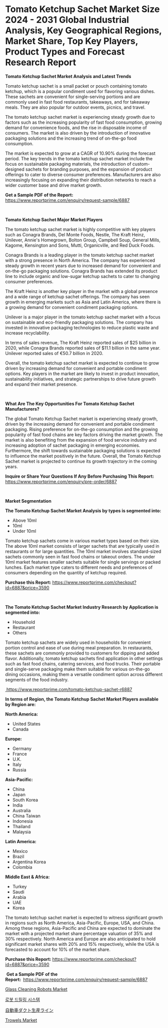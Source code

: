 <p><h1>Tomato Ketchup Sachet Market Size 2024 - 2031 Global Industrial Analysis, Key Geographical Regions, Market Share, Top Key Players, Product Types and Forecast Research Report</h1></p><p><strong>Tomato Ketchup Sachet Market Analysis and Latest Trends</strong></p>
<p><p>Tomato ketchup sachet is a small packet or pouch containing tomato ketchup, which is a popular condiment used for flavoring various dishes. These sachets are convenient for single-serving portions and are commonly used in fast food restaurants, takeaways, and for takeaway meals. They are also popular for outdoor events, picnics, and travel.</p><p>The tomato ketchup sachet market is experiencing steady growth due to factors such as the increasing popularity of fast food consumption, growing demand for convenience foods, and the rise in disposable income of consumers. The market is also driven by the introduction of innovative packaging solutions and the increasing trend of on-the-go food consumption.</p><p>The market is expected to grow at a CAGR of 10.90% during the forecast period. The key trends in the tomato ketchup sachet market include the focus on sustainable packaging materials, the introduction of custom-designed sachets for branding purposes, and the expansion of product offerings to cater to diverse consumer preferences. Manufacturers are also increasingly focusing on expanding their distribution networks to reach a wider customer base and drive market growth.</p></p>
<p><strong>Get a Sample PDF of the Report:&nbsp;</strong> <a href="https://www.reportprime.com/enquiry/request-sample/6887">https://www.reportprime.com/enquiry/request-sample/6887</a></p>
<p>&nbsp;</p>
<p><strong>Tomato Ketchup Sachet Major Market Players</strong></p>
<p><p>The tomato ketchup sachet market is highly competitive with key players such as Conagra Brands, Del Monte Foods, Nestle, The Kraft Heinz, Unilever, Annie's Homegrown, Bolton Group, Campbell Soup, General Mills, Kagome, Kensington and Sons, Mutti, Organicville, and Red Duck Foods.</p><p>Conagra Brands is a leading player in the tomato ketchup sachet market with a strong presence in North America. The company has experienced steady growth in recent years due to increased demand for convenient and on-the-go packaging solutions. Conagra Brands has extended its product line to include organic and low-sugar ketchup sachets to cater to changing consumer preferences.</p><p>The Kraft Heinz is another key player in the market with a global presence and a wide range of ketchup sachet offerings. The company has seen growth in emerging markets such as Asia and Latin America, where there is a growing demand for convenient condiment packaging options.</p><p>Unilever is a major player in the tomato ketchup sachet market with a focus on sustainable and eco-friendly packaging solutions. The company has invested in innovative packaging technologies to reduce plastic waste and increase recyclability.</p><p>In terms of sales revenue, The Kraft Heinz reported sales of $25 billion in 2020, while Conagra Brands reported sales of $11.1 billion in the same year. Unilever reported sales of €50.7 billion in 2020.</p><p>Overall, the tomato ketchup sachet market is expected to continue to grow driven by increasing demand for convenient and portable condiment options. Key players in the market are likely to invest in product innovation, sustainability initiatives, and strategic partnerships to drive future growth and expand their market presence.</p></p>
<p>&nbsp;</p>
<p><strong>What Are The Key Opportunities For Tomato Ketchup Sachet Manufacturers?</strong></p>
<p><p>The global Tomato Ketchup Sachet market is experiencing steady growth, driven by the increasing demand for convenient and portable condiment packaging. Rising preference for on-the-go consumption and the growing popularity of fast food chains are key factors driving the market growth. The market is also benefiting from the expansion of food service industry and increasing adoption of sachet packaging in emerging economies. Furthermore, the shift towards sustainable packaging solutions is expected to influence the market positively in the future. Overall, the Tomato Ketchup Sachet market is projected to continue its growth trajectory in the coming years.</p></p>
<p><strong>Inquire or Share Your Questions If Any Before Purchasing This Report:</strong> <a href="https://www.reportprime.com/enquiry/pre-order/6887">https://www.reportprime.com/enquiry/pre-order/6887</a></p>
<p>&nbsp;</p>
<p><strong>Market Segmentation</strong></p>
<p><strong>The Tomato Ketchup Sachet Market Analysis by types is segmented into:</strong></p>
<p><ul><li>Above 10ml</li><li>10ml</li><li>Under 10ml</li></ul></p>
<p><p>Tomato ketchup sachets come in various market types based on their size. The above 10ml market consists of larger sachets that are typically used in restaurants or for large quantities. The 10ml market involves standard-sized sachets commonly seen in fast food chains or takeout orders. The under 10ml market features smaller sachets suitable for single servings or packed lunches. Each market type caters to different needs and preferences of consumers depending on the quantity of ketchup required.</p></p>
<p><strong>Purchase this Report:&nbsp;</strong><a href="https://www.reportprime.com/checkout?id=6887&price=3590">https://www.reportprime.com/checkout?id=6887&price=3590</a></p>
<p>&nbsp;</p>
<p><strong>The Tomato Ketchup Sachet Market Industry Research by Application is segmented into:</strong></p>
<p><ul><li>Household</li><li>Restaurant</li><li>Others</li></ul></p>
<p><p>Tomato ketchup sachets are widely used in households for convenient portion control and ease of use during meal preparation. In restaurants, these sachets are commonly provided to customers for dipping and added flavor. Additionally, tomato ketchup sachets find application in other settings such as fast food chains, catering services, and food trucks. Their portable and single-serve packaging make them suitable for various on-the-go dining occasions, making them a versatile condiment option across different segments of the food industry.</p></p>
<p><a href="https://www.reportprime.com/tomato-ketchup-sachet-r6887">&nbsp;https://www.reportprime.com/tomato-ketchup-sachet-r6887</a></p>
<p><strong>In terms of Region, the Tomato Ketchup Sachet Market Players available by Region are:</strong></p>
<p>
    <p> <strong> North America: </strong>
        <ul>
            <li>United States</li>
            <li>Canada</li>
        </ul>
        </p> 
    <p> <strong> Europe: </strong>
        <ul>
            <li>Germany</li>
            <li>France</li>
            <li>U.K.</li>
            <li>Italy</li>
            <li>Russia</li>
        </ul>
        </p> 
    <p> <strong> Asia-Pacific: </strong>
        <ul>
            <li>China</li>
            <li>Japan</li>
            <li>South Korea</li>
            <li>India</li>
            <li>Australia</li>
            <li>China Taiwan</li>
            <li>Indonesia</li>
            <li>Thailand</li>
            <li>Malaysia</li>
        </ul>
        </p> 
    <p> <strong> Latin America: </strong>
        <ul>
            <li>Mexico</li>
            <li>Brazil</li>
            <li>Argentina Korea</li>
            <li>Colombia</li>
        </ul>
        </p> 
    <p> <strong> Middle East & Africa: </strong>
        <ul>
            <li>Turkey</li>
            <li>Saudi</li>
            <li>Arabia</li>
            <li>UAE</li>
            <li>Korea</li>
        </ul>
    </p>
    </p>
<p><p>The tomato ketchup sachet market is expected to witness significant growth in regions such as North America, Asia-Pacific, Europe, USA, and China. Among these regions, Asia-Pacific and China are expected to dominate the market with a projected market share percentage valuation of 35% and 30% respectively. North America and Europe are also anticipated to hold significant market shares with 20% and 15% respectively, while the USA is forecasted to account for 10% of the market share.</p></p>
<p><strong>Purchase this Report: </strong><a href="https://www.reportprime.com/checkout?id=6887&price=3590">https://www.reportprime.com/checkout?id=6887&price=3590</a></p>
<p>&nbsp;<strong>Get a Sample PDF of the Report:&nbsp;&nbsp;</strong><a href="https://www.reportprime.com/enquiry/request-sample/6887">https://www.reportprime.com/enquiry/request-sample/6887</a></p>
<p><strong></strong></p>
<p><p><a href="https://www.linkedin.com/pulse/glass-cleaning-robots-market-report-reveals-latest-trends-73jwf?trackingId=85EmymwGOpvXvYGecAPxaA%3D%3D">Glass Cleaning Robots Market</a></p><p><a href="https://medium.com/@jesseperry626/%EB%A1%9C%EB%B4%87-%EB%93%9C%EB%A6%B4%EB%A7%81-%EC%8B%9C%EC%8A%A4%ED%85%9C-%EC%8B%9C%EC%9E%A5-%EA%B7%9C%EB%AA%A8-%EC%8B%9C%EC%9E%A5-%EC%A0%84%EB%A7%9D-%EB%B0%8F-%EC%8B%9C%EC%9E%A5-%EC%98%88%EC%B8%A1-2024%EB%85%84%EB%B6%80%ED%84%B0-2031%EB%85%84-86a4932f608d">로봇 드릴링 시스템</a></p><p><a href="https://github.com/TerrellConn/Market-Research-Report-List-1/blob/main/601342075696.md">自動車ダクト生産ライン</a></p><p><a href="https://www.linkedin.com/pulse/trowels-market-outlook-industry-overview-forecast-2024-2031-vi3af?trackingId=YIzhQzZ0tM2LkMPWjPx%2FZw%3D%3D">Trowels Market</a></p></p>